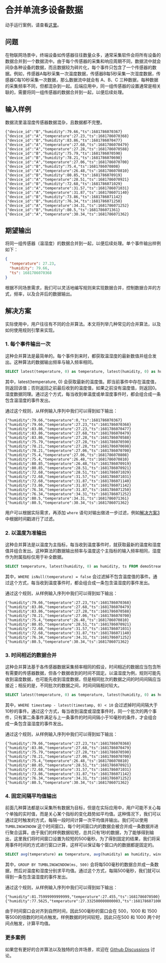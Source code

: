 # 合并单流多设备数据

动手运行案例，请查看[这里](../howto.md)。

## 问题

在物联网场景中，终端设备如传感器往往数量众多，通常采集软件会将所有设备的数据合并到一个数据流中。由于每个传感器的采集和响应周期不同，数据流中就会间杂各种设备的数据，而且数据较为碎片化，每个事件只包含了一个传感器的数据。例如，传感器A每秒采集一次温度数据，传感器B每5秒采集一次湿度数据，传感器C每10秒采集一次数据，那么数据流中就会有 A、B、C 三种数据，每种数据的采集频率不同，但都混杂到一起。后端应用中，同一组传感器的设置通常是相关联的，需要将同一组传感器的数据合并到一起，以便后续处理。

## 输入样例

数据流里温湿度传感器数据混杂，且数据都不完整。

```text
{"device_id":"B","humidity":79.66,"ts":1681786070367}
{"device_id":"A","temperature":27.23,"ts":1681786070368}
{"device_id":"B","humidity":83.86,"ts":1681786070477}
{"device_id":"A","temperature":27.68,"ts":1681786070479}
{"device_id":"A","temperature":27.28,"ts":1681786070588}
{"device_id":"B","humidity":75.79,"ts":1681786070590}
{"device_id":"B","humidity":78.21,"ts":1681786070698}
{"device_id":"A","temperature":27.06,"ts":1681786070700}
{"device_id":"B","humidity":75.4,"ts":1681786070808}
{"device_id":"A","temperature":26.48,"ts":1681786070810}
{"device_id":"B","humidity":80.85,"ts":1681786070919}
{"device_id":"A","temperature":28.51,"ts":1681786070921}
{"device_id":"B","humidity":72.68,"ts":1681786071029}
{"device_id":"A","temperature":31.57,"ts":1681786071031}
{"device_id":"A","temperature":31.87,"ts":1681786071140}
{"device_id":"B","humidity":73.86,"ts":1681786071142}
{"device_id":"B","humidity":76.34,"ts":1681786071250}
{"device_id":"A","temperature":34.31,"ts":1681786071252}
{"device_id":"B","humidity":80.5,"ts":1681786071361}
{"device_id":"A","temperature":30.34,"ts":1681786071362}
```

## 期望输出

将同一组传感器（温湿度）的数据合并到一起，以便后续处理。单个事件输出样例如下：

```json
{
  "temperature": 27.23,
  "humidity": 79.66,
  "ts": 1681786070368
}
```

根据不同场景需求，我们可以灵活地编写规则来实现数据合并，控制数据合并的方式，频率，以及合并后的数据输出。

## 解决方案

实际使用中，用户往往有不同的合并算法。本文将列举几种常见的合并算法，以及如何使用规则引擎来实现。

### 1. 每个事件输出一次

这种合并算法是最简单的。每个事件到来时，都获取温湿度的最新数值并组合发出。这种算法的数据输出频率与输入频率相同。

```SQL
SELECT latest(temperature, 0) as temperature, latest(humidity, 0) as humidity, ts FROM demoStream
```

其中，latest(temperature, 0) 会获取最新的温度值。即当前事件中存在温度值，则返回该值；否则返回之前最后收到的温度值，如果之前没有温度值，则返回0。湿度数据同理。通过这个方式，每当收到单温度或单湿度事件时，都会组合成一条包含温湿度的事件发出。

通过这个规则，从样例输入序列中我们可以得到如下输出：

```text
{"humidity":79.66,"temperature":0,"ts":1681786070367}
{"humidity":79.66,"temperature":27.23,"ts":1681786070368}
{"humidity":83.86,"temperature":27.23,"ts":1681786070477}
{"humidity":83.86,"temperature":27.68,"ts":1681786070479}
{"humidity":83.86,"temperature":27.28,"ts":1681786070588}
{"humidity":75.79,"temperature":27.28,"ts":1681786070590}
{"humidity":78.21,"temperature":27.28,"ts":1681786070698}
{"humidity":78.21,"temperature":27.06,"ts":1681786070700}
{"humidity":75.4,"temperature":27.06,"ts":1681786070808}
{"humidity":75.4,"temperature":26.48,"ts":1681786070810}
{"humidity":80.85,"temperature":26.48,"ts":1681786070919}
{"humidity":80.85,"temperature":28.51,"ts":1681786070921}
{"humidity":72.68,"temperature":28.51,"ts":1681786071029}
{"humidity":72.68,"temperature":31.57,"ts":1681786071031}
{"humidity":72.68,"temperature":31.87,"ts":1681786071140}
{"humidity":73.86,"temperature":31.87,"ts":1681786071142}
{"humidity":76.34,"temperature":31.87,"ts":1681786071250}
{"humidity":76.34,"temperature":34.31,"ts":1681786071252}
{"humidity":80.5,"temperature":34.31,"ts":1681786071361}
{"humidity":80.5,"temperature":30.34,"ts":1681786071362}
```

用户可以根据实际需求，再添加 `where` 语句对输出做进一步过滤，例如[解决方案3](#3-时间相近的数据合并)中根据时间戳进行了过滤。

### 2. 以温度为准输出

这种合并算法是以温度为主指标，每当收到温度事件时，就获取最新的温度和湿度值并组合发出。这种算法的数据输出频率与温度这个主指标的输入频率相同，湿度作为附属指标仅用于补全数据。

```SQL
SELECT temperature, latest(humidity, 0) as humidity, ts FROM demoStream WHERE isNull(temperature) = false
```

其中，`WHERE isNull(temperature) = false` 会过滤掉不包含温度值的事件。通过这个方式，每当收到温度事件时，都会组合成一条包含温湿度的事件发出。

通过这个规则，从样例输入序列中我们可以得到如下输出：

```text
{"humidity":79.66,"temperature":27.23,"ts":1681786070368}
{"humidity":83.86,"temperature":27.68,"ts":1681786070479}
{"humidity":83.86,"temperature":27.28,"ts":1681786070588}
{"humidity":78.21,"temperature":27.06,"ts":1681786070700}
{"humidity":75.4,"temperature":26.48,"ts":1681786070810}
{"humidity":80.85,"temperature":28.51,"ts":1681786070921}
{"humidity":72.68,"temperature":31.57,"ts":1681786071031}
{"humidity":72.68,"temperature":31.87,"ts":1681786071140}
{"humidity":76.34,"temperature":34.31,"ts":1681786071252}
{"humidity":80.5,"temperature":30.34,"ts":1681786071362}
```

### 3. 时间相近的数据合并

这种合并算法基于各传感器数据采集频率相同的假设，时间相近的数据应当包含所有需要的传感器数据，但各个数据收到的时间不固定。以温湿度为例，规则可能先收到温度数据，也可能先收到湿度数据，但是相同批次的数据之间的时间间隔应当接近；相反的是，不同批次的数据之间，时间间隔相对较大。

```SQL
SELECT latest(temperature, 0) as temperature, latest(humidity, 0) as humidity, ts FROM demoStream WHERE ts - lag(ts) < 10
```

其中，`WHERE timestamp - latest(timestamp, 0) < 10` 会过滤掉时间间隔大于10秒的事件。通过这个方式，每当收到温度或湿度事件时，同一个批次的两个事件，只有第二条事件满足与上一条事件的时间间隔小于10毫秒的条件，才会组合成一条包含温湿度的事件发出。

通过这个规则，从样例输入序列中我们可以得到如下输出：

```text
{"humidity":79.66,"temperature":27.23,"ts":1681786070368}
{"humidity":83.86,"temperature":27.68,"ts":1681786070479}
{"humidity":75.79,"temperature":27.28,"ts":1681786070590}
{"humidity":78.21,"temperature":27.06,"ts":1681786070700}
{"humidity":75.4,"temperature":26.48,"ts":1681786070810}
{"humidity":80.85,"temperature":28.51,"ts":1681786070921}
{"humidity":72.68,"temperature":31.57,"ts":1681786071031}
{"humidity":73.86,"temperature":31.87,"ts":1681786071142}
{"humidity":76.34,"temperature":34.31,"ts":1681786071252}
{"humidity":80.5,"temperature":30.34,"ts":1681786071362}
```

### 4. 固定间隔平均值输出

前面几种算法都是以采集所有数据为目标，但是在实际应用中，用户可能不关心每个单独的实时值，而是关心某个指标的变化趋势如平均值。这种情况下，我们可以通过定时触发的方式，每隔一段时间计算一次平均值并输出。我们可以使用 `TUMBLINGWINDOW` 这个时间窗口，每个时间窗口内的数据会被合并成一条数据并进行聚合运算。由于我们的样例数据较短，总共只有1秒的数据，为了能够得到输出，这里我们将时间窗口设置为较短的500毫秒。为了得到固定的结果，我们将采用事件时间的方式进行窗口计算，这样可以保证每个窗口内的数据都是固定的。

```SQL
SELECT avg(temperature) as temperature, avg(humidity) as humidity, window_end() as ts FROM demoStream GROUP BY TUMBLINGWINDOW(ms, 500)
```

其中，`GROUP BY TUMBLINGWINDOW(ms, 500)` 会将每500毫秒的数据合并成一条数据，然后对温度和湿度分别求平均值。通过这个方式，每隔500毫秒，我们就可以得到一条包含温湿度的事件发出。

通过这个规则，从样例输入序列中我们可以得到如下输出：

```text
{"humidity":81.75999999999999,"temperature":27.455,"ts":1681786070500}
{"humidity":77.5625,"temperature":27.332500000000003,"ts":1681786071000}
```

由于时间窗口会对齐到自然时间，因此500毫秒的窗口会在 500，1000 和 1500 等500的倍数的时间点触发。样例数据的时间较短，因此只在500 和 1000 两个时间点触发，计算平均值。

### 更多案例

如果您有更好的合并算法以及独特的合并场景，欢迎在 [Github Discussions](https://github.com/lf-edge/ekuiper/discussions/categories/use-case) 讨论。
